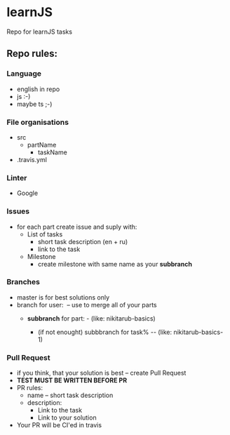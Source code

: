 # learnJS
Repo for learnJS tasks

## Repo rules:

### Language
* english in repo
* js :-)
* maybe ts ;-)

### File organisations
* src
    * partName
        * taskName
* .travis.yml

### Linter
* Google

### Issues
* for each part create issue and suply with:
    * List of tasks
        * short task description (en + ru)
        * link to the task
    * Milestone 
        * create milestone with same name as your **subbranch**

### Branches
* master is for best solutions only
* branch for user: <username> – use to merge all of your parts
    * **subbranch** for part: <username>-<partname> (like: nikitarub-basics)
        * (if not enought) subbbranch for task% <username>-<partName>-<taskNumber> (like: nikitarub-basics-1)

### Pull Request
* if you think, that your solution is best – create Pull Request
* **TEST MUST BE WRITTEN BEFORE PR**
* PR rules:
    * name – short task description
    * description:
        * Link to the task
        * Link to your solution
* Your PR will be CI'ed in travis
